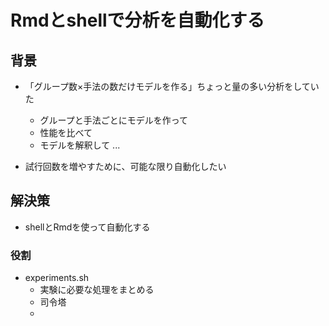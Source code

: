 # Rmdとshellで分析を自動化する

## 背景

- 「グループ数×手法の数だけモデルを作る」ちょっと量の多い分析をしていた
  - グループと手法ごとにモデルを作って
  - 性能を比べて
  - モデルを解釈して ...
  
- 試行回数を増やすために、可能な限り自動化したい

## 解決策

- shellとRmdを使って自動化する

### 役割

- experiments.sh
  - 実験に必要な処理をまとめる
  - 司令塔
  - 
  
  